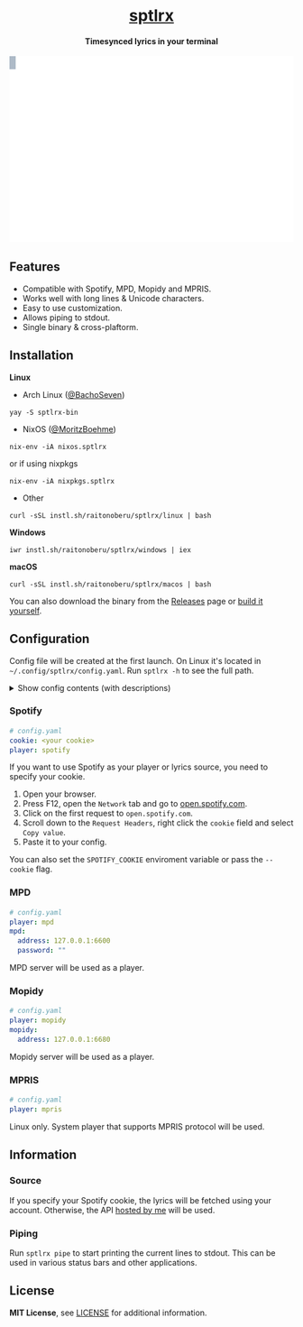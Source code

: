 <div align="center">

<h1><a href="https://github.com/raitonoberu/sptlrx">sptlrx</a></h1>
<h4>Timesynced lyrics in your terminal</h4>

![Crystal Castles - Not In Love](./demo.svg "Crystal Castles - Not In Love")

</div>

## Features

- Compatible with Spotify, MPD, Mopidy and MPRIS.
- Works well with long lines & Unicode characters.
- Easy to use customization.
- Allows piping to stdout.
- Single binary & cross-plaftorm.

## Installation

**Linux**

- Arch Linux ([@BachoSeven](https://github.com/BachoSeven))
```
yay -S sptlrx-bin
```
- NixOS ([@MoritzBoehme](https://github.com/MoritzBoehme))
```
nix-env -iA nixos.sptlrx
```

or if using nixpkgs

```
nix-env -iA nixpkgs.sptlrx
```
- Other
```
curl -sSL instl.sh/raitonoberu/sptlrx/linux | bash  
```

**Windows**
```
iwr instl.sh/raitonoberu/sptlrx/windows | iex  
```

**macOS**
```
curl -sSL instl.sh/raitonoberu/sptlrx/macos | bash   
```

You can also download the binary from the [Releases](https://github.com/raitonoberu/sptlrx/releases/latest) page or [build it yourself](./building.md).

## Configuration

Config file will be created at the first launch. On Linux it's located in `~/.config/sptlrx/config.yaml`. Run `sptlrx -h` to see the full path.

<details>
<summary>Show config contents (with descriptions)</summary>

```yaml
### Global settings ###
# Your Spotify cookie. Only needed if you are going to use Spotify as a player.
cookie: ""
# Player that will be used. Possible values: spotify, mpd, mopidy, mpris.
player: spotify
# Interval of the internal timer. Determines how often the terminal will be updated.
timerInterval: 200
# Interval for checking the position. Doesn't really affect the precision.
updateInterval: 2000

### Style settings ###
style:
  # Horizontal alignment of lines. Possible values: left, center, right.
  hAlignment: center
  # Style of the lines before the current one.
  before:
    # The colors can be either in HEX format, or ANSI 0-255.
    background: ""
    foreground: ""
    bold: true
    italic: false
    undeline: false
    strikethrough: false
    blink: false
    faint: false
  # Style of the current line.
  current:
    # The colors can be either in HEX format, or ANSI 0-255.
    background: ""
    foreground: ""
    bold: true
    italic: false
    undeline: false
    strikethrough: false
    blink: false
    faint: false
  # Style of the lines after the current one.
  after:
    # The colors can be either in HEX format, or ANSI 0-255.
    background: ""
    foreground: ""
    bold: false
    italic: false
    undeline: false
    strikethrough: false
    blink: false
    faint: true

### Pipe settings ###
pipe:
  # Maximum line length. 0 - unlimited.
  length: 0
  # How to handle overflowing strings. Possible values: word, none, ellipsis.
  overflow: word
  # Whether to ignore errors instead of printing to stdout.
  ignoreErrors: true

### MPD settings ###
mpd:
  # MPD server address with port
  address: 127.0.0.1:6600
  # MPD server password (if any)
  password: ""

### Mopidy settings ###
mopidy:
  # Mopidy server address with port
  address: 127.0.0.1:6680
```
</details>

### Spotify

```yaml
# config.yaml
cookie: <your cookie>
player: spotify
```

If you want to use Spotify as your player or lyrics source, you need to specify your cookie.

1. Open your browser.
2. Press F12, open the `Network` tab and go to [open.spotify.com](https://open.spotify.com/).
3. Click on the first request to `open.spotify.com`.
4. Scroll down to the `Request Headers`, right click the `cookie` field and select `Copy value`.
5. Paste it to your config.

You can also set the `SPOTIFY_COOKIE` enviroment variable or pass the `--cookie` flag.

### MPD

```yaml
# config.yaml
player: mpd
mpd:
  address: 127.0.0.1:6600
  password: ""
```

MPD server will be used as a player.

### Mopidy

```yaml
# config.yaml
player: mopidy
mopidy:
  address: 127.0.0.1:6680
```

Mopidy server will be used as a player.

### MPRIS

```yaml
# config.yaml
player: mpris
```

Linux only. System player that supports MPRIS protocol will be used.

## Information

### Source

If you specify your Spotify cookie, the lyrics will be fetched using your account. Otherwise, the API [hosted by me](https://github.com/raitonoberu/lyricsapi) will be used.

### Piping

Run `sptlrx pipe` to start printing the current lines to stdout. This can be used in various status bars and other applications.

## License

**MIT License**, see [LICENSE](./LICENSE) for additional information.
